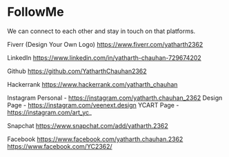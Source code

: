 # FollowMe

We can connect to each other and stay in touch on that platforms.

Fiverr (Design Your Own Logo)
https://www.fiverr.com/yatharth2362

LinkedIn
https://www.linkedin.com/in/yatharth-chauhan-729674202

Github
https://github.com/YatharthChauhan2362

Hackerrank
https://www.hackerrank.com/yatharth_chauhan

Instagram
Personal - https://instagram.com/yatharth.chauhan_2362
Design Page - https://instagram.com/veenext.design
YCART Page - https://instagram.com/art_yc_

Snapchat
https://www.snapchat.com/add/yatharth.2362

Facebook
https://www.facebook.com/yatharth.chauhan.2362
https://www.facebook.com/YC2362/
